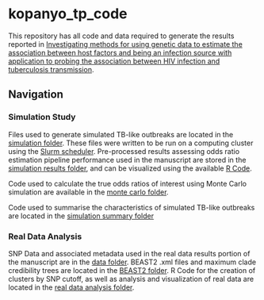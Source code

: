 # kopanyo_tp_code

This repository has all code and data required to generate the results reported in [Investigating methods for using genetic data to estimate the association between host factors and being an infection source with application to probing the association between HIV infection and tuberculosis transmission](https://www.medrxiv.org/content/10.1101/2021.12.12.21267687v1). 

## Navigation

### Simulation Study
Files used to generate simulated TB-like outbreaks are located in the [simulation folder](https://github.com/igoldsteinh/kopanyo_tp_code/tree/main/R/simulation_accuracy_and_performance/simulation_files). These files were written to be run on a computing cluster using the [Slurm scheduler](https://slurm.schedmd.com/slurm.html). Pre-processed results assessing odds ratio estimation pipeline performance used in the manuscript are stored in the [simulation results folder](https://github.com/igoldsteinh/kopanyo_tp_code/tree/main/R/simulation_accuracy_and_performance/simulation_results), and can be visualized using the available [R Code](https://github.com/igoldsteinh/kopanyo_tp_code/blob/main/R/simulation_accuracy_and_performance/visualize_simulation_results.R). 

Code used to calculate the true odds ratios of interest using Monte Carlo simulation are available in the [monte carlo folder](https://github.com/igoldsteinh/kopanyo_tp_code/tree/main/R/monte_carlo_OR_estimation). 

Code used to summarise the characteristics of simulated TB-like outbreaks are located in the [simulation summary folder](https://github.com/igoldsteinh/kopanyo_tp_code/tree/main/R/simulation_summary_table)

### Real Data Analysis
SNP Data and associated metadata used in the real data results portion of the manuscript are in the [data folder](https://github.com/igoldsteinh/kopanyo_tp_code/tree/main/data). BEAST2 .xml files and maximum clade credibility trees are located in the [BEAST2 folder](https://github.com/igoldsteinh/kopanyo_tp_code/tree/main/BEAST2). R Code for the creation of clusters by SNP cutoff, as well as analysis and visualization of real data are located in the [real data analysis folder](https://github.com/igoldsteinh/kopanyo_tp_code/tree/main/R/real_data_analysis). 